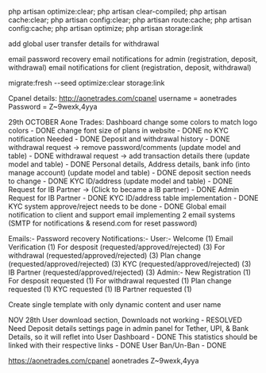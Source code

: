 php artisan optimize:clear; php artisan clear-compiled; php artisan cache:clear; php artisan config:clear; php artisan route:cache; php artisan config:cache; php artisan optimize; php artisan storage:link

add global user transfer details for withdrawal

email password recovery
email notifications for admin (registration, deposit, withdrawal)
email notifications for client (registration, deposit, withdrawal)

migrate:fresh --seed
optimize:clear
storage:link

Cpanel details:
http://aonetrades.com/cpanel
username =  aonetrades
Password = Z~9wexk,4yya

29th OCTOBER
Aone Trades:
	Dashboard
		change some colors to match logo colors - DONE
		change font size of plans in website - DONE
		no KYC notification Needed - DONE
		Deposit and withdrawal history - DONE
		withdrawal request -> remove password/comments (update model and table) - DONE
		withdrawal request -> add transaction details there (update model and table) - DONE
		Personal details, Address details, bank info (into manage account) (update model and table) - DONE
		deposit section needs to change - DONE
		KYC ID/address (update model and table) - DONE
		Request for IB Partner -> (Click to became a IB partner) - DONE
	Admin
		Request for IB Partner - DONE
		KYC ID/address table implementation - DONE
		KYC system approve/reject needs to be done - DONE
	Global
		email notification to client and support email
		implementing 2 email systems (SMTP for notifications & resend.com for reset password)

Emails:-
    Password recovery
    Notifications:-
        User:-
            Welcome (1)
            Email Verification (1)
            For desposit (requested/approved/rejected) (3)
            For withdrawal (requested/approved/rejected) (3)
            Plan change (requested/approved/rejected) (3)
            KYC (requested/approved/rejected) (3)
            IB Partner (requested/approved/rejected) (3)
        Admin:-
            New Registration (1)
            For desposit requested (1)
            For withdrawal requested (1)
            Plan change requested (1)
            KYC requested (1)
            IB Partner requested (1)

Create single template with only dynamic content and user name

NOV 28th
User download section, Downloads not working - RESOLVED
Need Deposit details settings page in admin panel for Tether, UPI, & Bank Details, so it will reflet into User Dashboard - DONE
This statistics should be linked with their respective links - DONE
User Ban/Un-Ban - DONE


https://aonetrades.com/cpanel
aonetrades
Z~9wexk,4yya
